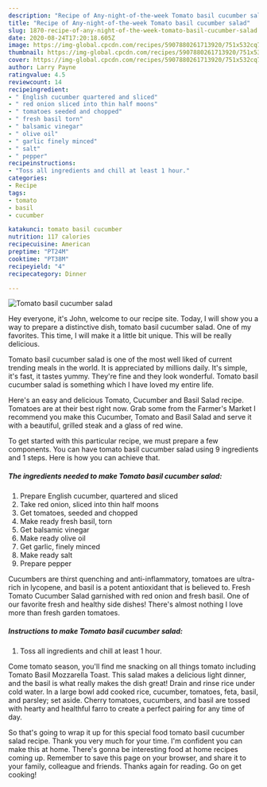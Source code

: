 ```yaml
---
description: "Recipe of Any-night-of-the-week Tomato basil cucumber salad"
title: "Recipe of Any-night-of-the-week Tomato basil cucumber salad"
slug: 1870-recipe-of-any-night-of-the-week-tomato-basil-cucumber-salad
date: 2020-08-24T17:20:18.605Z
image: https://img-global.cpcdn.com/recipes/5907880261713920/751x532cq70/tomato-basil-cucumber-salad-recipe-main-photo.jpg
thumbnail: https://img-global.cpcdn.com/recipes/5907880261713920/751x532cq70/tomato-basil-cucumber-salad-recipe-main-photo.jpg
cover: https://img-global.cpcdn.com/recipes/5907880261713920/751x532cq70/tomato-basil-cucumber-salad-recipe-main-photo.jpg
author: Larry Payne
ratingvalue: 4.5
reviewcount: 14
recipeingredient:
- " English cucumber quartered and sliced"
- " red onion sliced into thin half moons"
- " tomatoes seeded and chopped"
- " fresh basil torn"
- " balsamic vinegar"
- " olive oil"
- " garlic finely minced"
- " salt"
- " pepper"
recipeinstructions:
- "Toss all ingredients and chill at least 1 hour."
categories:
- Recipe
tags:
- tomato
- basil
- cucumber

katakunci: tomato basil cucumber 
nutrition: 117 calories
recipecuisine: American
preptime: "PT24M"
cooktime: "PT38M"
recipeyield: "4"
recipecategory: Dinner

---
```



![Tomato basil cucumber salad](https://img-global.cpcdn.com/recipes/5907880261713920/751x532cq70/tomato-basil-cucumber-salad-recipe-main-photo.jpg)

Hey everyone, it's John, welcome to our recipe site. Today, I will show you a way to prepare a distinctive dish, tomato basil cucumber salad. One of my favorites. This time, I will make it a little bit unique. This will be really delicious.

Tomato basil cucumber salad is one of the most well liked of current trending meals in the world. It is appreciated by millions daily. It's simple, it's fast, it tastes yummy. They're fine and they look wonderful. Tomato basil cucumber salad is something which I have loved my entire life.

Here&#39;s an easy and delicious Tomato, Cucumber and Basil Salad recipe. Tomatoes are at their best right now. Grab some from the Farmer&#39;s Market I recommend you make this Cucumber, Tomato and Basil Salad and serve it with a beautiful, grilled steak and a glass of red wine.


To get started with this particular recipe, we must prepare a few components. You can have tomato basil cucumber salad using 9 ingredients and 1 steps. Here is how you can achieve that.

<!--inarticleads1-->

##### The ingredients needed to make Tomato basil cucumber salad:

1. Prepare  English cucumber, quartered and sliced
1. Take  red onion, sliced into thin half moons
1. Get  tomatoes, seeded and chopped
1. Make ready  fresh basil, torn
1. Get  balsamic vinegar
1. Make ready  olive oil
1. Get  garlic, finely minced
1. Make ready  salt
1. Prepare  pepper


Cucumbers are thirst quenching and anti-inflammatory, tomatoes are ultra-rich in lycopene, and basil is a potent antioxidant that is believed to. Fresh Tomato Cucumber Salad garnished with red onion and fresh basil. One of our favorite fresh and healthy side dishes! There&#39;s almost nothing I love more than fresh garden tomatoes. 

<!--inarticleads2-->

##### Instructions to make Tomato basil cucumber salad:

1. Toss all ingredients and chill at least 1 hour.


Come tomato season, you&#39;ll find me snacking on all things tomato including Tomato Basil Mozzarella Toast. This salad makes a delicious light dinner, and the basil is what really makes the dish great! Drain and rinse rice under cold water. In a large bowl add cooked rice, cucumber, tomatoes, feta, basil, and parsley; set aside. Cherry tomatoes, cucumbers, and basil are tossed with hearty and healthful farro to create a perfect pairing for any time of day. 

So that's going to wrap it up for this special food tomato basil cucumber salad recipe. Thank you very much for your time. I'm confident you can make this at home. There's gonna be interesting food at home recipes coming up. Remember to save this page on your browser, and share it to your family, colleague and friends. Thanks again for reading. Go on get cooking!
